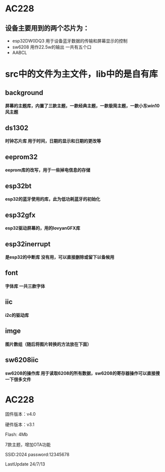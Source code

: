 # AC228
## 设备主要用到的两个芯片为：
- esp32DW0DQ3 用于设备蓝牙数据的传输和屏幕显示的控制
- sw6208  用作22.5w的输出 一共有五个口
- AABCL
# src中的文件为主文件，lib中的是自有库

## **background**
#### 屏幕的主题库，内置了三款主题，一款经典主题，一款极简主题，一款小东win10风主题
## **ds1302** 
#### 时钟芯片库 用于时间，日期的显示和日期的更改等
## **eeprom32**
#### eeprom库的改写，用于一些掉电信息的存储
## **esp32bt**
#### esp32的蓝牙使用的库，此为低功耗蓝牙的初始化
## **esp32gfx**
#### esp32驱动屏幕的，用的lovyanGFX库
## **esp32inerrupt**
#### 是esp32的中断库  没有用，可以直接删除或留下以备候用
## **font**
#### 字体库 一共三款字体 
## **iic**
#### i2c的驱动库
## **imge**
#### 图片数组（随后将图片转换的方法放在下面）
## **sw6208iic**
#### sw6208的操作库  用于读取6208的所有数据，sw6208的寄存器操作可以直接搜一下很多文件


# AC228

固件版本：v4.0

硬件版本：v3.1

Flash: 4Mb

7款主题，增加OTA功能

SSID:2024   password:12345678

LastUpdate  24/7/13